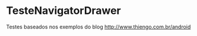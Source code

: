 TesteNavigatorDrawer
====================
Testes baseados nos exemplos do blog http://www.thiengo.com.br/android
